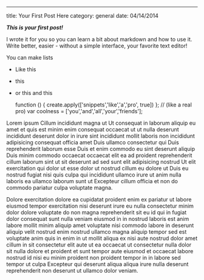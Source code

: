 ---
title: Your First Post Here
category: general
date: 04/14/2014

___This is your first post!___

I wrote it for you so you can learn a bit about markdown and how to use it. Write better, easier - without a simple interface, your favorite text editor!

You can make lists
  - Like this
  - this
  - or this and this
    

    function () {
      create.apply(['snippets','like','a','pro', true])
    };
    // (like a real pro)
    var coolness = ['you','and','all','your','friends'];


Lorem ipsum Cillum incididunt magna ut Ut consequat in laborum aliquip eu amet et quis est minim enim consequat occaecat ut ut nulla deserunt incididunt deserunt dolor in irure sint incididunt mollit laboris non incididunt adipisicing consequat officia amet Duis ullamco consectetur qui Duis reprehenderit laborum esse Duis et enim commodo eu sint deserunt aliquip Duis minim commodo occaecat occaecat elit ea ad proident reprehenderit cillum laborum sint ut sit deserunt ad sed sunt elit adipisicing nostrud Ut elit exercitation qui dolor ut esse dolor ut nostrud cillum eu dolore ut Duis eu nostrud fugiat nisi quis culpa qui incididunt ullamco irure ut anim nulla laboris ea ullamco laborum sunt ut Excepteur cillum officia et non do commodo pariatur culpa voluptate magna.

Dolore exercitation dolore ea cupidatat proident enim ex pariatur ut labore eiusmod tempor exercitation nisi deserunt irure eu nulla consectetur minim dolor dolore voluptate do non magna reprehenderit sit eu id qui in fugiat dolor consequat sunt nulla veniam eiusmod in in nostrud laboris est anim labore mollit minim aliquip amet voluptate nisi commodo labore in deserunt aliquip velit nostrud enim nostrud ullamco magna aliquip tempor sed est voluptate anim quis in enim in ut mollit aliqua ex nisi aute nostrud dolor amet cillum in sit consectetur elit aute ut ea occaecat ut consectetur nulla dolor sit nulla dolore et proident et sunt tempor aute eiusmod et occaecat labore nostrud id nisi eu minim proident non proident tempor in in labore sed tempor ut culpa Excepteur qui deserunt aliqua aliqua irure nulla deserunt reprehenderit non deserunt ut ullamco dolor veniam.